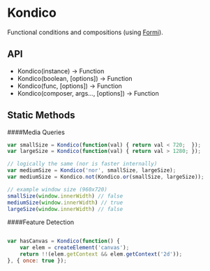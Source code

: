 Kondico
=== 

Functional conditions and compositions (using [Formi](https://github.com/krambuhl/Formi)).


API
---

- Kondico(instance) -> Function
- Kondico(boolean, [options]) -> Function
- Kondico(func, [options]) -> Function
- Kondico(composer, args..., [options]) -> Function

Static Methods
---




####Media Queries
```js
var smallSize = Kondico(function(val) { return val < 720;  }); 
var largeSize = Kondico(function(val) { return val > 1280; });

// logically the same (nor is faster internally)
var mediumSize = Kondico('nor', smallSize, largeSize);
var mediumSize = Kondico.not(Kondico.or(smallSize, largeSize));

// example window size (960x720)
smallSize(window.innerWidth) // false
mediumSize(window.innerWidth) // true
largeSize(window.innerWidth) // false

```


####Feature Detection
```js

var hasCanvas = Kondico(function() {
    var elem = createElement('canvas');
    return !!(elem.getContext && elem.getContext('2d'));
}, { once: true }); 



```